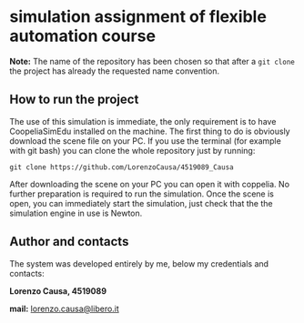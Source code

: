 # simulation assignment of flexible automation course

**Note:** The name of the repository has been chosen so that after a `git clone` the project has already the requested name convention.

## How to run the project
The use of this simulation is immediate, the only requirement is to have CoopeliaSimEdu installed on the machine.
The first thing to do is obviously download the scene file on your PC. If you use the terminal (for example with git bash) 
you can clone the whole repository just by running:
```
git clone https://github.com/LorenzoCausa/4519089_Causa
```
After downloading the scene on your PC you can open it with coppelia.
No further preparation is required to run the simulation. Once the scene is open, you can immediately start the simulation, just check that the
the simulation engine in use is Newton.

## Author and contacts
The system was developed entirely by me, below my credentials and contacts:

**Lorenzo Causa, 4519089**

**mail:** lorenzo.causa@libero.it

